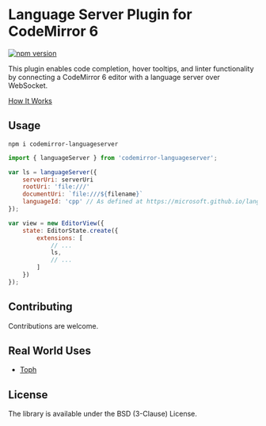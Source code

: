 # Language Server Plugin for CodeMirror 6

[![npm version](https://badge.fury.io/js/codemirror-languageserver.svg)](https://www.npmjs.com/package/codemirror-languageserver)

This plugin enables code completion, hover tooltips, and linter functionality by connecting a CodeMirror 6 editor with a language server over WebSocket.

[How It Works](https://hjr265.me/blog/codemirror-lsp/)

## Usage

```
npm i codemirror-languageserver
```

``` js
import { languageServer } from 'codemirror-languageserver';

var ls = languageServer({
	serverUri: serverUri
	rootUri: 'file:///'
	documentUri: `file:///${filename}`
	languageId: 'cpp' // As defined at https://microsoft.github.io/language-server-protocol/specification#textDocumentItem.
});

var view = new EditorView({
	state: EditorState.create({
		extensions: [
			// ...
			ls,
			// ...
		]
	})
});
```

## Contributing

Contributions are welcome.

## Real World Uses

- [Toph](https://toph.co)

## License

The library is available under the BSD (3-Clause) License.
